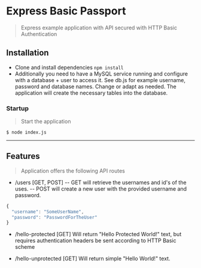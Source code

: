 
# Express Basic Passport

> Express example application with API secured with HTTP Basic Authentication 


## Installation

- Clone and install dependencies `npm install` 
- Additionally you need to have a MySQL service running and configure with a database + user to access it. See db.js for example username, password and database names. Change or adapt as needed. The application will create the necessary tables into the database.


### Startup

> Start the application 

```shell
$ node index.js
```

---

## Features

> Application offers the following API routes
- /users [GET, POST]
-- GET will retrieve the usernames and id's of the uses.
-- POST will create a new user with the provided username and password.
```javascript
{
  "username": "SomeUserName",
  "password": "PasswordForTheUser"
}
```

- /hello-protected [GET]
Will return "Hello Protected World!" text, but requires authentication headers be sent according to HTTP Basic scheme

- /hello-unprotected [GET]
Will return simple "Hello World!" text.
